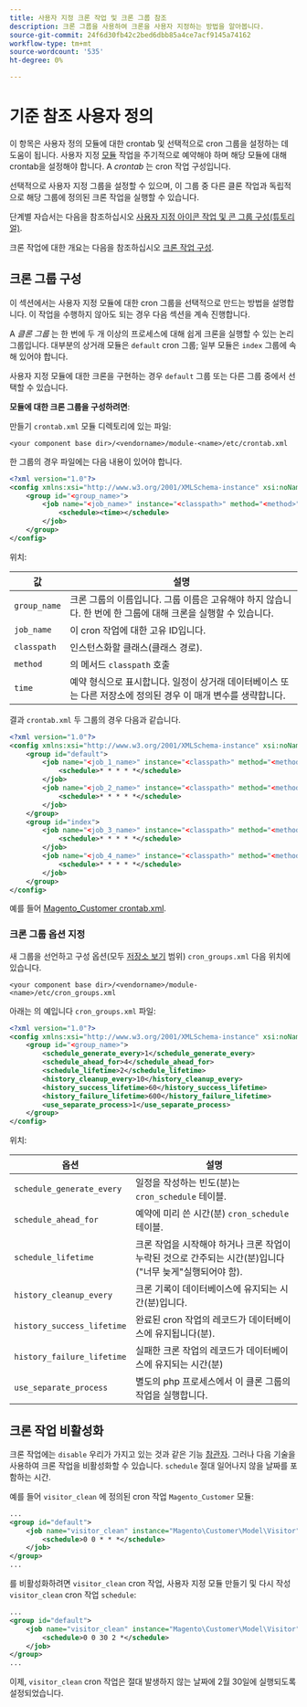 ```yaml
---
title: 사용자 지정 크론 작업 및 크론 그룹 참조
description: 크론 그룹을 사용하여 크론을 사용자 지정하는 방법을 알아봅니다.
source-git-commit: 24f6d30fb42c2bed6dbb85a4ce7acf9145a74162
workflow-type: tm+mt
source-wordcount: '535'
ht-degree: 0%

---
```



# 기준 참조 사용자 정의

이 항목은 사용자 정의 모듈에 대한 crontab 및 선택적으로 cron 그룹을 설정하는 데 도움이 됩니다. 사용자 지정 [모듈](https://glossary.magento.com/module) 작업을 주기적으로 예약해야 하며 해당 모듈에 대해 crontab을 설정해야 합니다. A _crontab_ 는 cron 작업 구성입니다.

선택적으로 사용자 지정 그룹을 설정할 수 있으며, 이 그룹 중 다른 클론 작업과 독립적으로 해당 그룹에 정의된 크론 작업을 실행할 수 있습니다.

단계별 자습서는 다음을 참조하십시오 [사용자 지정 아이콘 작업 및 콘 그룹 구성(튜토리얼)](custom-cron-tutorial.md).

크론 작업에 대한 개요는 다음을 참조하십시오 [크론 작업 구성](../cli/configure-cron-jobs.md).

## 크론 그룹 구성

이 섹션에서는 사용자 지정 모듈에 대한 cron 그룹을 선택적으로 만드는 방법을 설명합니다. 이 작업을 수행하지 않아도 되는 경우 다음 섹션을 계속 진행합니다.

A _클론 그룹_ 는 한 번에 두 개 이상의 프로세스에 대해 쉽게 크론을 실행할 수 있는 논리 그룹입니다. 대부분의 상거래 모듈은 `default` cron 그룹; 일부 모듈은 `index` 그룹에 속해 있어야 합니다.

사용자 지정 모듈에 대한 크론을 구현하는 경우 `default` 그룹 또는 다른 그룹 중에서 선택할 수 있습니다.

**모듈에 대한 크론 그룹을 구성하려면**:

만들기 `crontab.xml` 모듈 디렉토리에 있는 파일:

```text
<your component base dir>/<vendorname>/module-<name>/etc/crontab.xml
```

한 그룹의 경우 파일에는 다음 내용이 있어야 합니다.

```xml
<?xml version="1.0"?>
<config xmlns:xsi="http://www.w3.org/2001/XMLSchema-instance" xsi:noNamespaceSchemaLocation="urn:magento:module:Magento_Cron:etc/crontab.xsd">
    <group id="<group_name>">
        <job name="<job_name>" instance="<classpath>" method="<method>">
            <schedule><time></schedule>
        </job>
    </group>
</config>
```

위치:

| 값 | 설명 |
|---|---|
| `group_name` | 크론 그룹의 이름입니다. 그룹 이름은 고유해야 하지 않습니다. 한 번에 한 그룹에 대해 크론을 실행할 수 있습니다. |
| `job_name` | 이 cron 작업에 대한 고유 ID입니다. |
| `classpath` | 인스턴스화할 클래스(클래스 경로). |
| `method` | 의 메서드 `classpath` 호출 |
| `time` | 예약 형식으로 표시합니다. 일정이 상거래 데이터베이스 또는 다른 저장소에 정의된 경우 이 매개 변수를 생략합니다. |

결과 `crontab.xml` 두 그룹의 경우 다음과 같습니다.

```xml
<?xml version="1.0"?>
<config xmlns:xsi="http://www.w3.org/2001/XMLSchema-instance" xsi:noNamespaceSchemaLocation="urn:magento:module:Magento_Cron:etc/crontab.xsd">
    <group id="default">
        <job name="<job_1_name>" instance="<classpath>" method="<method_name>">
            <schedule>* * * * *</schedule>
        </job>
        <job name="<job_2_name>" instance="<classpath>" method="<method_name>">
            <schedule>* * * * *</schedule>
        </job>
    </group>
    <group id="index">
        <job name="<job_3_name>" instance="<classpath>" method="<method_name>">
            <schedule>* * * * *</schedule>
        </job>
        <job name="<job_4_name>" instance="<classpath>" method="<method_name>">
            <schedule>* * * * *</schedule>
        </job>
    </group>
</config>
```

예를 들어 [Magento_Customer crontab.xml](https://github.com/magento/magento2/blob/2.4/app/code/Magento/Customer/etc/crontab.xml).

### 크론 그룹 옵션 지정

새 그룹을 선언하고 구성 옵션(모두 [저장소 보기](https://glossary.magento.com/store-view) 범위) `cron_groups.xml` 다음 위치에 있습니다.

```text
<your component base dir>/<vendorname>/module-<name>/etc/cron_groups.xml
```

아래는 의 예입니다 `cron_groups.xml` 파일:

```xml
<?xml version="1.0"?>
<config xmlns:xsi="http://www.w3.org/2001/XMLSchema-instance" xsi:noNamespaceSchemaLocation="urn:magento:module:Magento_Cron:etc/cron_groups.xsd">
    <group id="<group_name>">
        <schedule_generate_every>1</schedule_generate_every>
        <schedule_ahead_for>4</schedule_ahead_for>
        <schedule_lifetime>2</schedule_lifetime>
        <history_cleanup_every>10</history_cleanup_every>
        <history_success_lifetime>60</history_success_lifetime>
        <history_failure_lifetime>600</history_failure_lifetime>
        <use_separate_process>1</use_separate_process>
    </group>
</config>
```

위치:

| 옵션 | 설명 |
| -------------------------- | ------------------------------------------------------------------------------------------------------ |
| `schedule_generate_every` | 일정을 작성하는 빈도(분)는 `cron_schedule` 테이블. |
| `schedule_ahead_for` | 예약에 미리 쓴 시간(분) `cron_schedule` 테이블. |
| `schedule_lifetime` | 크론 작업을 시작해야 하거나 크론 작업이 누락된 것으로 간주되는 시간(분)입니다(&quot;너무 늦게&quot;실행되어야 함). |
| `history_cleanup_every` | 크론 기록이 데이터베이스에 유지되는 시간(분)입니다. |
| `history_success_lifetime` | 완료된 cron 작업의 레코드가 데이터베이스에 유지됩니다(분). |
| `history_failure_lifetime` | 실패한 크론 작업의 레코드가 데이터베이스에 유지되는 시간(분) |
| `use_separate_process` | 별도의 php 프로세스에서 이 클론 그룹의 작업을 실행합니다. |

## 크론 작업 비활성화

크론 작업에는 `disable` 우리가 가지고 있는 것과 같은 기능 [참관자](https://developer.adobe.com/commerce/php/development/components/events-and-observers/#observers). 그러나 다음 기술을 사용하여 크론 작업을 비활성화할 수 있습니다. `schedule` 절대 일어나지 않을 날짜를 포함하는 시간.

예를 들어 `visitor_clean` 에 정의된 cron 작업 `Magento_Customer` 모듈:

```xml
...
<group id="default">
    <job name="visitor_clean" instance="Magento\Customer\Model\Visitor" method="clean">
        <schedule>0 0 * * *</schedule>
    </job>
</group>
...
```

를 비활성화하려면 `visitor_clean` cron 작업, 사용자 지정 모듈 만들기 및 다시 작성 `visitor_clean` cron 작업 `schedule`:

```xml
...
<group id="default">
    <job name="visitor_clean" instance="Magento\Customer\Model\Visitor" method="clean">
        <schedule>0 0 30 2 *</schedule>
    </job>
</group>
...
```

이제, `visitor_clean` cron 작업은 절대 발생하지 않는 날짜에 2월 30일에 실행되도록 설정되었습니다.
